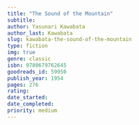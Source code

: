 ```yaml
---
title: "The Sound of the Mountain"
subtitle: 
author: Yasunari Kawabata
author_last: Kawabata
slug: kawabata-the-sound-of-the-mountain
type: fiction
img: true
genre: classic
isbn: 9780679762645
goodreads_id: 59950
publish_year: 1954
pages: 276
rating: 
date_started:
date_completed:
priority: medium
---
```

